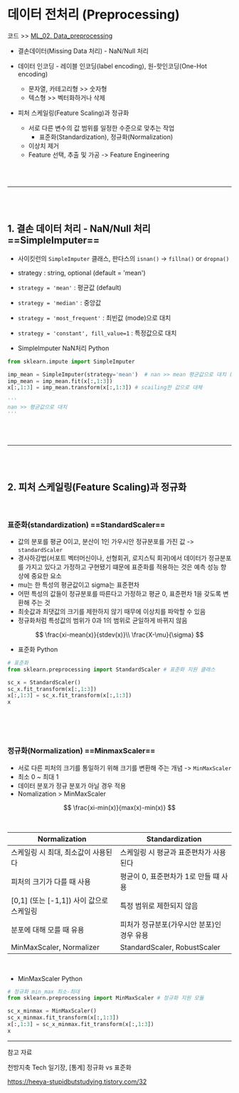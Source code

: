 # 데이터 전처리 (Preprocessing)

코드 >> [ML_02. Data_preprocessing](https://github.com/juzero224/TIL/blob/a848f7a5a86d1af9c47592a16db7298af80e4535/04_ML/Multi_ML_Python/ML_02.%20Data_preprocessing.ipynb)



- 결손데이터(Missing Data 처리) - NaN/Null 처리

- 데이터 인코딩 - 레이블 인코딩(label encoding), 원-핫인코딩(One-Hot encoding)
  - 문자열, 카테고리형 >> 숫자형
  - 텍스형 >> 벡터화하거나 삭제
- 피처 스케일링(Feature Scaling)과 정규화
  - 서로 다른 변수의 값 범위를 일정한 수준으로 맞추는 작업
    - 표준화(Standardization), 정규화(Normalization)
  - 이상치 제거
  - Feature 선택, 추출 및 가공 -> Feature Engineering

<br>

<br>

-----------------------

<br>

<br>

## 1. 결손 데이터 처리 - NaN/Null 처리  ==SimpleImputer==

- 사이킷런의 `SimpleImputer` 클래스, 판다스의 `isnan()` -> `fillna()` or `dropna()`
- strategy : string, optional (default = 'mean')
- `strategy = 'mean'` : 평균값 (default)
- `strategy = 'median'` : 중앙값
- `strategy = 'most_frequent'` : 최빈값 (mode)으로 대치
- `strategy = 'constant', fill_value=1` : 특정값으로 대치



- SimpleImputer NaN처리 Python

```python
from sklearn.impute import SimpleImputer

imp_mean = SimpleImputer(strategy='mean')  # nan >> mean 평균값으로 대치 (단순대입법)
imp_mean = imp_mean.fit(x[:,1:3])
x[:,1:3] = imp_mean.transform(x[:,1:3]) # scailing한 값으로 대체

'''
nan >> 평균값으로 대치
'''
```

<br>

<br>

------------------

<br>

<br>



## 2. 피처 스케일링(Feature Scaling)과 정규화

<br>

### 표준화(standardization)   ==StandardScaler==

- 값의 분포를 평균 0이고, 분산이 1인 가우시안 정규분포를 가진 값 -> `standardScaler`
- 경사하강법(서포트 벡터머신이나, 선형회귀, 로지스틱 회귀)에서 데이터가 정규분포를 가지고 있다고 가정하고 구현됐기 떄문에 표준화를 적용하는 것은 예측 성능 향상에 중요한 요소
- mu는 한 특성의 평균값이고 sigma는 표준편차
- 어떤 특성의 값들이 정규분포를 따른다고 가정하고 평균 0, 표준편차 1을 갖도록 변환해 주는 것
- 최솟값과 최댓값의 크기를 제한하지 않기 때무에 이상치를 파악할 수 있음
- 정규화처럼 특성값의 범위가 0과 1의 범위로 균일하게 바뀌지 않음

$$
\frac{xi-mean(x)}{stdev(x)}\\
\frac{X-\mu}{\sigma}
$$

- 표준화 Python

```python
# 표준화
from sklearn.preprocessing import StandardScaler # 표준화 지원 클래스

sc_x = StandardScaler()
sc_x.fit_transform(x[:,1:3])
x[:,1:3] = sc_x.fit_transform(x[:,1:3])
x
```

<br>

<br>

<br>

### 정규화(Normalization)   ==MinmaxScaler==

- 서로 다른 피처의 크기를 통일하기 위해 크기를 변환해 주는 개념 -> `MinMaxScaler`
- 최소 0 ~ 최대 1
- 데이터 분포가 정규 분포가 아닐 경우 적용
- Nomalization > MinMaxScaler

$$
\frac{xi-min(x)}{max(x)-min(x)}
$$

<br>

| Normalization                            | Standardization                            |
| ---------------------------------------- | ------------------------------------------ |
| 스케일링 시 최대, 최소값이 사용된다      | 스케일링 시 평균과 표준편차가 사용된다     |
| 피처의 크기가 다를 때 사용               | 평균이 0, 표준편차가 1로 만들 떄 사용      |
| [0,1] (또는 [-1,1]) 사이 값으로 스케일링 | 특정 범위로 제한되지 않음                  |
| 분포에 대해 모를 때 유용                 | 피처가 정규분포(가우시안 분포)인 경우 유용 |
| MinMaxScaler, Normalizer                 | StandardScaler, RobustScaler               |

<br>

- MinMaxScaler Python

```python
# 정규화 min_max 최소-최대
from sklearn.preprocessing import MinMaxScaler # 정규화 지원 모듈

sc_x_minmax = MinMaxScaler()
sc_x_minmax.fit_transform(x[:,1:3])
x[:,1:3] = sc_x_minmax.fit_transform(x[:,1:3])
x
```



 







______

참고 자료

천방지축 Tech 일기장, [통계] 정규화 vs 표준화

https://heeya-stupidbutstudying.tistory.com/32